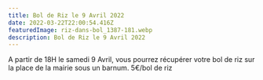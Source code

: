 ```yaml
---
title: Bol de Riz le 9 Avril 2022
date: 2022-03-22T22:00:54.416Z
featuredImage: riz-dans-bol_1387-181.webp
description: Bol de Riz le 9 Avril 2022
---
```

A partir de 18H le samedi 9 Avril, vous pourrez récupérer votre bol de riz sur la place de la mairie sous un barnum. 5€/bol de riz
